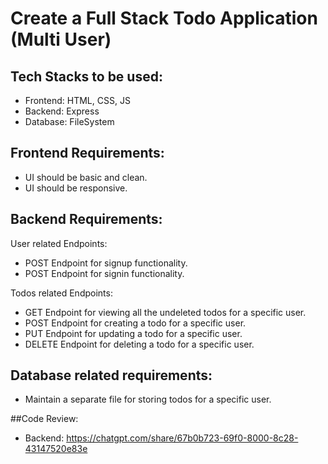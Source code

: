 # Create a Full Stack Todo Application (Multi User)

## Tech Stacks to be used:

- Frontend: HTML, CSS, JS
- Backend: Express
- Database: FileSystem

## Frontend Requirements:

- UI should be basic and clean.
- UI should be responsive.

## Backend Requirements:

User related Endpoints:

- POST Endpoint for signup functionality.
- POST Endpoint for signin functionality.

Todos related Endpoints:

- GET Endpoint for viewing all the undeleted todos for a specific user.
- POST Endpoint for creating a todo for a specific user.
- PUT Endpoint for updating a todo for a specific user.
- DELETE Endpoint for deleting a todo for a specific user.

## Database related requirements:

- Maintain a separate file for storing todos for a specific user.

##Code Review:

- Backend: https://chatgpt.com/share/67b0b723-69f0-8000-8c28-43147520e83e
